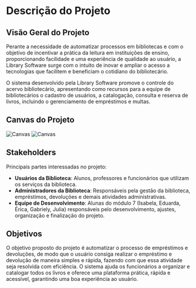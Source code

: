 # Descrição do Projeto

## Visão Geral do Projeto

Perante a necessidade de automatizar processos em bibliotecas e com o objetivo de incentivar a prática da leitura em instituições de ensino, proporcionando facilidade e uma experiência de qualidade ao usuário, a Library Software surge com o intuito de inovar e ampliar o acesso a tecnologias que facilitem e beneficiam o cotidiano do bibliotecário.

O sistema desenvolvido pela Library Software promove o controle do acervo bibliotecário, apresentando como recursos para a equipe de bibliotecários o cadastro de usuários, a catalogação, consulta e reserva de livros, incluindo o gerenciamento de empréstimos e multas.

## Canvas do Projeto

![Canvas](/img/Canvas1.jpg)
![Canvas](/img/Canvas2.jpg)

## Stakeholders

Principais partes interessadas no projeto:

- **Usuários da Biblioteca**: Alunos, professores e funcionários que utilizam os serviços da biblioteca.
- **Administradores da Biblioteca**: Responsáveis pela gestão da biblioteca, empréstimos, devoluções e demais atividades administrativas.
- **Equipe de Desenvolvimento**: Alunas do módulo 7 (Isabela, Eduarda, Érica, Gabriely, Julia) responsáveis pelo desenvolvimento, ajustes, organização e finalização do projeto.

## Objetivos

O objetivo proposto do projeto é automatizar o processo de empréstimos e devoluções, de modo que o usuário consiga realizar o empréstimo e devolução de maneira simples e rápida, fazendo com que essa atividade seja resolvida com eficiência. O sistema ajuda os funcionários a organizar e catalogar todos os livros e oferece uma plataforma prática, rápida e acessível, garantindo uma boa experiência ao usuário.

